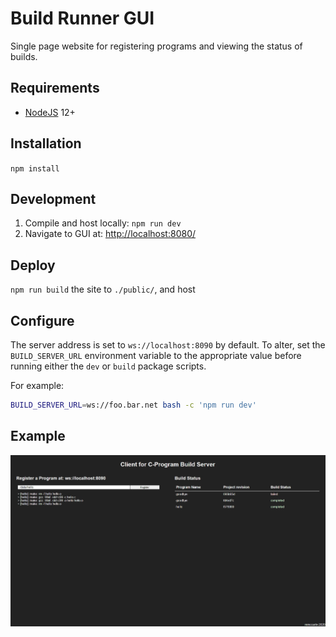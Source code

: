 Build Runner GUI
================
Single page website for registering programs and viewing the status of builds.

Requirements
------------
 * [NodeJS](https://nodejs.org/) 12+

Installation
------------
`npm install`

Development
-----------
1. Compile and host locally: `npm run dev`
2. Navigate to GUI at: [http://localhost:8080/](http://localhost:8080/)

Deploy
------
`npm run build` the site to `./public/`, and host

Configure
---------
The server address is set to `ws://localhost:8090` by default. To alter, set the
`BUILD_SERVER_URL` environment variable to the appropriate value before running
either the `dev` or `build` package scripts.

For example:
```bash
BUILD_SERVER_URL=ws://foo.bar.net bash -c 'npm run dev'
```

Example
-------
![gui-example](../media/gui-example.jpg)
